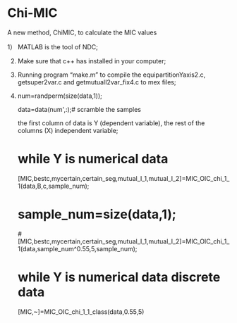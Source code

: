 # Chi-MIC
A new method, ChiMIC, to calculate the MIC values

1） MATLAB is the tool of NDC;

2)  Make sure that c++ has installed in your computer;

3)  Running program “make.m” to compile the equipartitionYaxis2.c, getsuper2var.c and getmutualI2var_fix4.c to mex files;

4)  num=randperm(size(data,1)); 

    data=data(num',:);# scramble the samples
    
    the first column of data is Y (dependent variable), the rest of the columns (X) independent variable;
    
    # while Y is numerical data
    
    [MIC,bestc,mycertain,certain_seg,mutual_I_1,mutual_I_2]=MIC_OIC_chi_1_1(data,B,c,sample_num);
    
    # sample_num=size(data,1);
    
    #[MIC,bestc,mycertain,certain_seg,mutual_I_1,mutual_I_2]=MIC_OIC_chi_1_1(data,sample_num^0.55,5,sample_num);
    
    # while Y is numerical data discrete data
    
    [MIC,~]=MIC_OIC_chi_1_1_class(data,0.55,5)
    

